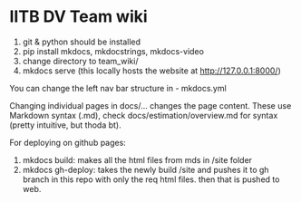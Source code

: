 # IITB DV Team wiki

1. git & python should be installed
2. pip install mkdocs, mkdocstrings, mkdocs-video
3. change directory to team_wiki/
4. mkdocs serve (this locally hosts the website at http://127.0.0.1:8000/)


You can change the left nav bar structure in - mkdocs.yml

Changing individual pages in docs/... changes the page content. These use Markdown syntax (.md), check docs/estimation/overview.md for syntax (pretty intuitive, but thoda bt).

For deploying on github pages:
1. mkdocs build: makes all the html files from mds in /site folder
2. mkdocs gh-deploy: takes the newly build /site and pushes it to gh branch in this repo with only the req html files. then that is pushed to web.